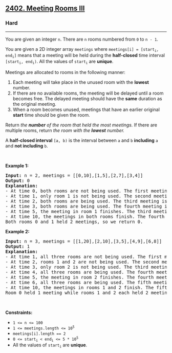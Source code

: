 <h2><a href="https://leetcode.com/problems/meeting-rooms-iii/">2402. Meeting Rooms III</a></h2><h3>Hard</h3><hr><div style="user-select: auto;"><p style="user-select: auto;">You are given an integer <code style="user-select: auto;">n</code>. There are <code style="user-select: auto;">n</code> rooms numbered from <code style="user-select: auto;">0</code> to <code style="user-select: auto;">n - 1</code>.</p>

<p style="user-select: auto;">You are given a 2D integer array <code style="user-select: auto;">meetings</code> where <code style="user-select: auto;">meetings[i] = [start<sub style="user-select: auto;">i</sub>, end<sub style="user-select: auto;">i</sub>]</code> means that a meeting will be held during the <strong style="user-select: auto;">half-closed</strong> time interval <code style="user-select: auto;">[start<sub style="user-select: auto;">i</sub>, end<sub style="user-select: auto;">i</sub>)</code>. All the values of <code style="user-select: auto;">start<sub style="user-select: auto;">i</sub></code> are <strong style="user-select: auto;">unique</strong>.</p>

<p style="user-select: auto;">Meetings are allocated to rooms in the following manner:</p>

<ol style="user-select: auto;">
	<li style="user-select: auto;">Each meeting will take place in the unused room with the <strong style="user-select: auto;">lowest</strong> number.</li>
	<li style="user-select: auto;">If there are no available rooms, the meeting will be delayed until a room becomes free. The delayed meeting should have the <strong style="user-select: auto;">same</strong> duration as the original meeting.</li>
	<li style="user-select: auto;">When a room becomes unused, meetings that have an earlier original <strong style="user-select: auto;">start</strong> time should be given the room.</li>
</ol>

<p style="user-select: auto;">Return<em style="user-select: auto;"> the <strong style="user-select: auto;">number</strong> of the room that held the most meetings. </em>If there are multiple rooms, return<em style="user-select: auto;"> the room with the <strong style="user-select: auto;">lowest</strong> number.</em></p>

<p style="user-select: auto;">A <strong style="user-select: auto;">half-closed interval</strong> <code style="user-select: auto;">[a, b)</code> is the interval between <code style="user-select: auto;">a</code> and <code style="user-select: auto;">b</code> <strong style="user-select: auto;">including</strong> <code style="user-select: auto;">a</code> and <strong style="user-select: auto;">not including</strong> <code style="user-select: auto;">b</code>.</p>

<p style="user-select: auto;">&nbsp;</p>
<p style="user-select: auto;"><strong style="user-select: auto;">Example 1:</strong></p>

<pre style="user-select: auto;"><strong style="user-select: auto;">Input:</strong> n = 2, meetings = [[0,10],[1,5],[2,7],[3,4]]
<strong style="user-select: auto;">Output:</strong> 0
<strong style="user-select: auto;">Explanation:</strong>
- At time 0, both rooms are not being used. The first meeting starts in room 0.
- At time 1, only room 1 is not being used. The second meeting starts in room 1.
- At time 2, both rooms are being used. The third meeting is delayed.
- At time 3, both rooms are being used. The fourth meeting is delayed.
- At time 5, the meeting in room 1 finishes. The third meeting starts in room 1 for the time period [5,10).
- At time 10, the meetings in both rooms finish. The fourth meeting starts in room 0 for the time period [10,11).
Both rooms 0 and 1 held 2 meetings, so we return 0. 
</pre>

<p style="user-select: auto;"><strong style="user-select: auto;">Example 2:</strong></p>

<pre style="user-select: auto;"><strong style="user-select: auto;">Input:</strong> n = 3, meetings = [[1,20],[2,10],[3,5],[4,9],[6,8]]
<strong style="user-select: auto;">Output:</strong> 1
<strong style="user-select: auto;">Explanation:</strong>
- At time 1, all three rooms are not being used. The first meeting starts in room 0.
- At time 2, rooms 1 and 2 are not being used. The second meeting starts in room 1.
- At time 3, only room 2 is not being used. The third meeting starts in room 2.
- At time 4, all three rooms are being used. The fourth meeting is delayed.
- At time 5, the meeting in room 2 finishes. The fourth meeting starts in room 2 for the time period [5,10).
- At time 6, all three rooms are being used. The fifth meeting is delayed.
- At time 10, the meetings in rooms 1 and 2 finish. The fifth meeting starts in room 1 for the time period [10,12).
Room 0 held 1 meeting while rooms 1 and 2 each held 2 meetings, so we return 1. 
</pre>

<p style="user-select: auto;">&nbsp;</p>
<p style="user-select: auto;"><strong style="user-select: auto;">Constraints:</strong></p>

<ul style="user-select: auto;">
	<li style="user-select: auto;"><code style="user-select: auto;">1 &lt;= n &lt;= 100</code></li>
	<li style="user-select: auto;"><code style="user-select: auto;">1 &lt;= meetings.length &lt;= 10<sup style="user-select: auto;">5</sup></code></li>
	<li style="user-select: auto;"><code style="user-select: auto;">meetings[i].length == 2</code></li>
	<li style="user-select: auto;"><code style="user-select: auto;">0 &lt;= start<sub style="user-select: auto;">i</sub> &lt; end<sub style="user-select: auto;">i</sub> &lt;= 5 * 10<sup style="user-select: auto;">5</sup></code></li>
	<li style="user-select: auto;">All the values of <code style="user-select: auto;">start<sub style="user-select: auto;">i</sub></code> are <strong style="user-select: auto;">unique</strong>.</li>
</ul>
</div>
